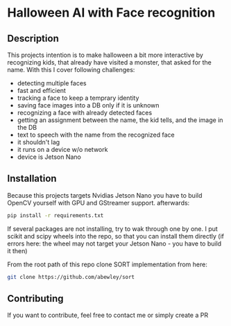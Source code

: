 # Halloween AI with Face recognition

## Description

This projects intention is to make halloween a bit more interactive by recognizing kids, that already have visited a monster, that asked for the name.
With this I cover following challenges:

- detecting multiple faces
- fast and efficient
- tracking a face to keep  a temprary identity
- saving face images into a DB only if it is unknown
- recognizing a face with already detected faces
- getting an assignment between the name, the kid tells, and the image in the DB
- text to speech with the name from the recognized face
- it shouldn't lag
- it runs on a device w/o network
- device is Jetson Nano

## Installation
Because this projects targets Nvidias Jetson Nano you have to build OpenCV yourself with GPU and GStreamer support.
afterwards:

```bash
pip install -r requirements.txt
```

If several packages are not installing, try to wak through one by one. I put scikit and scipy wheels into the repo, so that you can install them directly (if errors here: the wheel may not target your Jetson Nano - you have to build it then)

From the root path of this repo clone SORT implementation from here:
```bash
git clone https://github.com/abewley/sort
```

## Contributing
If you want to contribute, feel free to contact me or simply create a PR